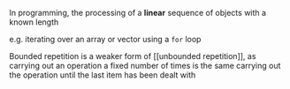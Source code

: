 In programming, the processing of a **linear** sequence of objects with a known length

e.g. iterating over an array or vector using a `for` loop

Bounded repetition is a weaker form of [[unbounded repetition]], as carrying out an operation a fixed number of times is the same carrying out the operation until the last item has been dealt with

